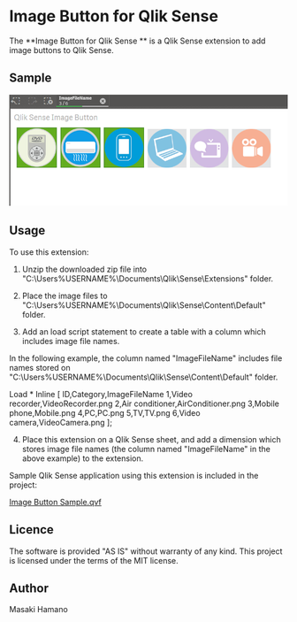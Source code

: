 # Image Button for Qlik Sense

The **Image Button for Qlik Sense ** is a Qlik Sense extension to add image buttons to Qlik Sense.

## Sample 

![Alt text](./sample.png)

## Usage
To use this extension:

1. Unzip the downloaded zip file into "C:\Users\%USERNAME%\Documents\Qlik\Sense\Extensions\" folder.

2. Place the image files to "C:\Users\%USERNAME%\Documents\Qlik\Sense\Content\Default\" folder.

3. Add an load script statement to create a table with a column which includes image file names.

In the following example, the column named "ImageFileName" includes file names stored on "C:\Users\%USERNAME%\Documents\Qlik\Sense\Content\Default\" folder.

Load * Inline [
ID,Category,ImageFileName
1,Video recorder,VideoRecorder.png
2,Air conditioner,AirConditioner.png
3,Mobile phone,Mobile.png
4,PC,PC.png
5,TV,TV.png
6,Video camera,VideoCamera.png
];

4. Place this extension on a Qlik Sense sheet, and add a dimension which stores image file names (the column named "ImageFileName" in the above example) to the extension.

Sample Qlik Sense application using this extension is included in the project:

[Image Button Sample.qvf](https://github.com/mhamano/Qlik-Sense-Image-Button/blob/master/Image%20Button%20Sample.qvf) 

## Licence
The software is provided "AS IS" without warranty of any kind. This project is licensed under the terms of the MIT license.

## Author
Masaki Hamano